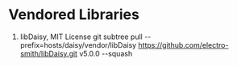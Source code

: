 # Vendored Libraries

1. libDaisy, MIT License
git subtree pull --prefix=hosts/daisy/vendor/libDaisy https://github.com/electro-smith/libDaisy.git v5.0.0 --squash
